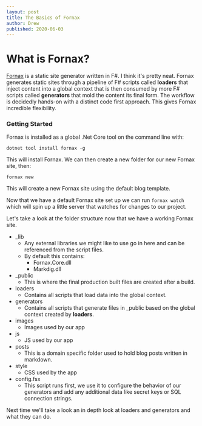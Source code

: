 ```yaml
---
layout: post
title: The Basics of Fornax
author: Drew
published: 2020-06-03
---
```

# What is Fornax?

[Fornax](https://github.com/ionide/Fornax) is a static site generator written in F#. I think it's pretty neat. Fornax generates static sites through a pipeline of F# scripts called **loaders** that inject content into a global context that is then consumed by more F# scripts called **generators** that mold the content its final form. The workflow is decidedly hands-on with a distinct code first approach. This gives Fornax incredible flexibility.

<!--more-->

### Getting Started
Fornax is installed as a global .Net Core tool on the command line with:

`dotnet tool install fornax -g`

This will install Fornax. We can then create a new folder for our new Fornax site, then:

`fornax new`

This will create a new Fornax site using the default blog template.

Now that we have a default Fornax site set up we can run `fornax watch` which will spin up a little server that watches for changes to our project.

Let's take a look at the folder structure now that we have a working Fornax site.

- _lib
    - Any external libraries we might like to use go in here and can be referenced from the script files.
    - By default this contains:
        - Fornax.Core.dll
        - Markdig.dll
- _public
    - This is where the final production built files are created after a build.
- loaders
    - Contains all scripts that load data into the global context.
- generators
    - Contains all scripts that generate files in _public based on the global context created by **loaders**.
- images
    - Images used by our app
- js
    - JS used by our app
- posts
    - This is a domain specific folder used to hold blog posts written in markdown.
- style
    - CSS used by the app
- config.fsx
    - This script runs first, we use it to configure the behavior of our generators and add any additional data like secret keys or SQL connection strings.

Next time we'll take a look an in depth look at loaders and generators and what they can do.